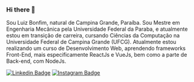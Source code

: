 ### Hi there 👋

Sou Luiz Bonfim, natural de Campina Grande, Paraíba. Sou Mestre em Engenharia Mecânica pela Universidade Federal da Paraba, e atualmente estou em transição de carreira, cursando Ciências da Computação na Universidade Federal de Campina Grande (UFCG). Atualmente estou realizando um curso de Desenvolvimento Web, aprendendo frameworks Front-End, mais especificamente ReactJs e VueJs, bem como a parte de Back-end, com NodeJs.

[![Linkedin Badge](https://img.shields.io/badge/-LinkedIn-blue?style=flat-square&logo=Linkedin&logoColor=white&link=https://www.linkedin.com/in/luiz-bonfim-030297151/)](https://www.linkedin.com/in/luiz-bonfim-030297151/)
[![Instagram Badge](https://img.shields.io/badge/-Instagram-red?style=flat-square&logo=Instagram&logoColor=white&link=https://www.instagram.com/luizcnn/)](https://www.instagram.com/luizcnn/)


<!--
**luizcnn/luizcnn** is a ✨ _special_ ✨ repository because its `README.md` (this file) appears on your GitHub profile.

Here are some ideas to get you started:

- 🔭 I’m currently working on ...
- 🌱 I’m currently learning ...
- 👯 I’m looking to collaborate on ...
- 🤔 I’m looking for help with ...
- 💬 Ask me about ...
- 📫 How to reach me: ...
- 😄 Pronouns: ...
- ⚡ Fun fact: ...
-->
